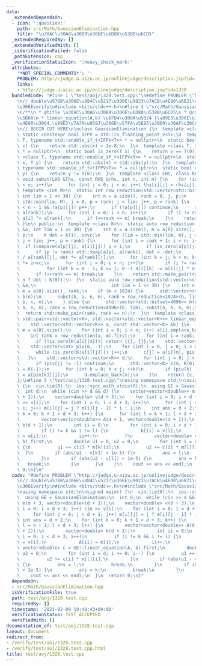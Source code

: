 ```yaml
---
data:
  _extendedDependsOn:
  - icon: ':question:'
    path: src/Math/GaussianElimination.hpp
    title: "\u30AC\u30A6\u30B9\u306E\u6D88\u53BB\u6CD5"
  _extendedRequiredBy: []
  _extendedVerifiedWith: []
  _isVerificationFailed: false
  _pathExtension: cpp
  _verificationStatusIcon: ':heavy_check_mark:'
  attributes:
    '*NOT_SPECIAL_COMMENTS*': ''
    PROBLEM: http://judge.u-aizu.ac.jp/onlinejudge/description.jsp?id=1328
    links:
    - http://judge.u-aizu.ac.jp/onlinejudge/description.jsp?id=1328
  bundledCode: "#line 1 \"test/aoj/1328.test.cpp\"\n#define PROBLEM \"http://judge.u-aizu.ac.jp/onlinejudge/description.jsp?id=1328\"\
    \n// double\u578B\u306E\u884C\u5217\u306E\u9023\u7ACB\u4E00\u6B21\u65B9\u7A0B\u5F0F\
    \u306Everify\n#include <bits/stdc++.h>\n#line 3 \"src/Math/GaussianElimination.hpp\"\
    \n/**\n * @title \u30AC\u30A6\u30B9\u306E\u6D88\u53BB\u6CD5\n * @category \u6570\
    \u5B66\n * linear_equation(A,b) \u8FD4\u308A\u5024 {\u89E3\u306E\u3046\u3061\u306E\
    \u4E00\u3064,\u89E3\u7A7A\u9593\u306E\u57FA\u5E95\u30D9\u30AF\u30C8\u30EB}\n */\n\
    \n// BEGIN CUT HERE\n\nclass GaussianElimination {\n  template <class T>\n  inline\
    \ static constexpr bool IFPV = std::is_floating_point_v<T>;\n  template <class\
    \ T, typename std::enable_if_t<IFPV<T>> * = nullptr>\n  static bool is_zero(T\
    \ x) {\n    return std::abs(x) < 1e-8;\n  }\n  template <class T, typename std::enable_if_t<!IFPV<T>>\
    \ * = nullptr>\n  static bool is_zero(T x) {\n    return x == T(0);\n  }\n  template\
    \ <class T, typename std::enable_if_t<IFPV<T>> * = nullptr>\n  static bool compare(T\
    \ x, T y) {\n    return std::abs(x) < std::abs(y);\n  }\n  template <class T,\
    \ typename std::enable_if_t<!IFPV<T>> * = nullptr>\n  static bool compare(T, T\
    \ y) {\n    return y != T(0);\n  }\n  template <class LHS, class RHS>\n  static\
    \ void subst(LHS &lhs, const RHS &rhs, int n, int m) {\n    for (int i = 0; i\
    \ < n; i++)\n      for (int j = 0; j < m; j++) lhs[i][j] = rhs[i][j];\n  }\n \
    \ template <int M>\n  static int row_reduction(std::vector<std::bitset<M>> &a,\
    \ int lim = 1 << 30) {\n    int n = a.size(), rank = 0, j, p;\n    for (lim =\
    \ std::min(lim, M), j = 0, p = rank; j < lim; j++, p = rank) {\n      while (p\
    \ < n - 1 && !a[p][j]) p++;\n      if (!a[p][j]) continue;\n      std::swap(a[p],\
    \ a[rank]);\n      for (int i = 0; i < n; i++)\n        if (i != rank && a[i][j])\
    \ a[i] ^= a[rank];\n      if (++rank == n) break;\n    }\n    return rank;\n \
    \ }\n\n public:\n  template <class K>\n  static auto row_reduction(std::vector<std::vector<K>>\
    \ &a, int lim = 1 << 30) {\n    int n = a.size(), m = a[0].size(), rank = 0, j,\
    \ p;\n    K det = K(1), invc;\n    for (lim = std::min(lim, m), j = 0, p = rank;\
    \ j < lim; j++, p = rank) {\n      for (int i = rank + 1; i < n; i++)\n      \
    \  if (compare(a[p][j], a[i][j])) p = i;\n      if (is_zero(a[p][j])) continue;\n\
    \      if (p != rank) std::swap(a[p], a[rank]), det = -det;\n      invc = K(1)\
    \ / a[rank][j], det *= a[rank][j];\n      for (int k = j; k < m; k++) a[rank][k]\
    \ *= invc;\n      for (int i = 0; i < n; i++)\n        if (i != rank && !is_zero(a[i][j]))\n\
    \          for (int k = m - 1; k >= j; k--) a[i][k] -= a[i][j] * a[rank][k];\n\
    \      if (++rank == n) break;\n    }\n    return std::make_pair(rank, rank ==\
    \ n ? det : K(0));\n  }\n  static auto row_reduction(std::vector<std::vector<bool>>\
    \ &a,\n                            int lim = 1 << 30) {\n    int n = a.size(),\
    \ m = a[0].size(), rank;\n    if (m < 1024) {\n      std::vector<std::bitset<1024>>\
    \ b(n);\n      subst(b, a, n, m), rank = row_reduction<1024>(b, lim), subst(a,\
    \ b, n, m);\n    } else {\n      std::vector<std::bitset<4096>> b(n);\n      subst(b,\
    \ a, n, m), rank = row_reduction<4096>(b, lim), subst(a, b, n, m);\n    }\n  \
    \  return std::make_pair(rank, rank == n);\n  }\n  template <class K>\n  static\
    \ std::pair<std::vector<K>, std::vector<std::vector<K>>> linear_equation(\n  \
    \    std::vector<std::vector<K>> a, const std::vector<K> &b) {\n    int n = a.size(),\
    \ m = a[0].size();\n    for (int i = 0; i < n; i++) a[i].emplace_back(b[i]);\n\
    \    int rank = row_reduction(a, m).first;\n    for (int i = rank; i < n; ++i)\n\
    \      if (!is_zero(K(a[i][m]))) return {{}, {}};\n    std::vector<K> c(m, K(0));\n\
    \    std::vector<int> piv(m, -1);\n    for (int i = 0, j = 0; i < rank; i++) {\n\
    \      while (is_zero(K(a[i][j]))) j++;\n      c[j] = a[i][m], piv[j] = i;\n \
    \   }\n    std::vector<std::vector<K>> d;\n    for (int j = 0; j < m; ++j) {\n\
    \      if (piv[j] != -1) continue;\n      std::vector<K> x(m, K(0));\n      x[j]\
    \ = K(-1);\n      for (int k = 0; k < j; ++k)\n        if (piv[k] != -1) x[k]\
    \ = a[piv[k]][j];\n      d.emplace_back(x);\n    }\n    return {c, d};\n  }\n\
    };\n#line 5 \"test/aoj/1328.test.cpp\"\nusing namespace std;\n\nsigned main()\
    \ {\n  cin.tie(0);\n  ios::sync_with_stdio(0);\n  using GE = GaussianElimination;\n\
    \  int d;\n  while (cin >> d && d) {\n    vector<vector<double>> m(d + 3, vector<double>(d\
    \ + 1));\n    vector<double> v(d + 3);\n    for (int i = 0; i < d + 3; i++) cin\
    \ >> v[i];\n    for (int i = 0; i < d + 3; i++)\n      for (int j = 0; j < d +\
    \ 1; j++) m[i][j] = j ? m[i][j - 1] * i : 1;\n    int ans = d + 2;\n    for (int\
    \ k = 0; k + 1 < d + 3; k++) {\n      for (int l = k + 1; l < d + 3; l++) {\n\
    \        vector<vector<double>> A(d + 1, vector<double>(d + 1));\n        vector<double>\
    \ b(d + 1);\n        int ii = 0;\n        for (int i = 0; i < d + 3; i++)\n  \
    \        if (i != k && i != l) {\n            b[ii] = v[i];\n            A[ii]\
    \ = m[i];\n            ii++;\n          }\n        vector<double> c = GE::linear_equation(A,\
    \ b).first;\n        double u1 = 0, u2 = 0;\n        for (int i = d; i >= 0; i--)\
    \ {\n          u1 += c[i] * m[k][i];\n          u2 += c[i] * m[l][i];\n      \
    \  }\n        if (abs(u1 - v[k]) < 1e-5) {\n          ans = l;\n          break;\n\
    \        }\n        if (abs(u2 - v[l]) < 1e-5) {\n          ans = k;\n       \
    \   break;\n        }\n      }\n    }\n    cout << ans << endl;\n  }\n  return\
    \ 0;\n}\n"
  code: "#define PROBLEM \"http://judge.u-aizu.ac.jp/onlinejudge/description.jsp?id=1328\"\
    \n// double\u578B\u306E\u884C\u5217\u306E\u9023\u7ACB\u4E00\u6B21\u65B9\u7A0B\u5F0F\
    \u306Everify\n#include <bits/stdc++.h>\n#include \"src/Math/GaussianElimination.hpp\"\
    \nusing namespace std;\n\nsigned main() {\n  cin.tie(0);\n  ios::sync_with_stdio(0);\n\
    \  using GE = GaussianElimination;\n  int d;\n  while (cin >> d && d) {\n    vector<vector<double>>\
    \ m(d + 3, vector<double>(d + 1));\n    vector<double> v(d + 3);\n    for (int\
    \ i = 0; i < d + 3; i++) cin >> v[i];\n    for (int i = 0; i < d + 3; i++)\n \
    \     for (int j = 0; j < d + 1; j++) m[i][j] = j ? m[i][j - 1] * i : 1;\n   \
    \ int ans = d + 2;\n    for (int k = 0; k + 1 < d + 3; k++) {\n      for (int\
    \ l = k + 1; l < d + 3; l++) {\n        vector<vector<double>> A(d + 1, vector<double>(d\
    \ + 1));\n        vector<double> b(d + 1);\n        int ii = 0;\n        for (int\
    \ i = 0; i < d + 3; i++)\n          if (i != k && i != l) {\n            b[ii]\
    \ = v[i];\n            A[ii] = m[i];\n            ii++;\n          }\n       \
    \ vector<double> c = GE::linear_equation(A, b).first;\n        double u1 = 0,\
    \ u2 = 0;\n        for (int i = d; i >= 0; i--) {\n          u1 += c[i] * m[k][i];\n\
    \          u2 += c[i] * m[l][i];\n        }\n        if (abs(u1 - v[k]) < 1e-5)\
    \ {\n          ans = l;\n          break;\n        }\n        if (abs(u2 - v[l])\
    \ < 1e-5) {\n          ans = k;\n          break;\n        }\n      }\n    }\n\
    \    cout << ans << endl;\n  }\n  return 0;\n}"
  dependsOn:
  - src/Math/GaussianElimination.hpp
  isVerificationFile: true
  path: test/aoj/1328.test.cpp
  requiredBy: []
  timestamp: '2021-02-09 19:48:43+09:00'
  verificationStatus: TEST_ACCEPTED
  verifiedWith: []
documentation_of: test/aoj/1328.test.cpp
layout: document
redirect_from:
- /verify/test/aoj/1328.test.cpp
- /verify/test/aoj/1328.test.cpp.html
title: test/aoj/1328.test.cpp
---
```

